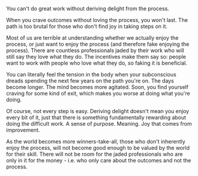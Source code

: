 You can't do great work without deriving delight from the process. 

When you crave outcomes without loving the process, you won't last. The path is too brutal for those who don't find joy in taking steps on it.

Most of us are terrible at understanding whether we actually enjoy the process, or just want to enjoy the process (and therefore fake enjoying the process). There are countless professionals jaded by their work who will still say they love what they do. The incentives make them say so: people want to work with people who love what they do, so faking it is beneficial.

You can literally feel the tension in the body when your subconscious dreads spending the next few years on the path you're on. The days become longer. The mind becomes more agitated. Soon, you find yourself craving for some kind of exit, which makes you worse at doing what you're doing.

Of course, not every step is easy. Deriving delight doesn't mean you enjoy every bit of it, just that there is something fundamentally rewarding about doing the difficult work. A sense of purpose. Meaning. Joy that comes from improvement.

As the world becomes more winners-take-all, those who don't inherently enjoy the process, will not become good enough to be valued by the world for their skill. There will not be room for the jaded professionals who are only in it for the money - i.e. who only care about the outcomes and not the process.